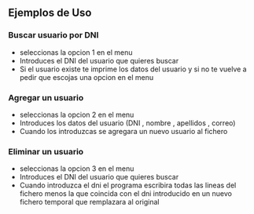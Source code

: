 ## Ejemplos de Uso

### Buscar usuario por DNI
- seleccionas la opcion 1 en el menu
- Introduces el DNI del usuario que quieres buscar
- Si el usuario existe te imprime los datos del usuario y si no te vuelve a pedir que escojas una opcion en el menu

### Agregar un usuario
- seleccionas la opcion 2 en el menu
- Introduces los datos del usuario (DNI , nombre , apellidos , correo)
- Cuando los introduzcas se agregara un nuevo usuario al fichero

### Eliminar un usuario
- seleccionas la opcion 3 en el menu
- Introduces el DNI del usuario que quieres buscar
- Cuando introduzca el dni el programa escribira todas las lineas del fichero menos la que coincida con el dni introducido en un nuevo fichero temporal que remplazara al original

  
